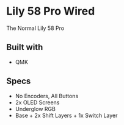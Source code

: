 # Lily 58 Pro Wired
The Normal Lily 58 Pro

## Built with
- QMK

## Specs
- No Encoders, All Buttons
- 2x OLED Screens
- Underglow RGB
- Base + 2x Shift Layers + 1x Switch Layer


